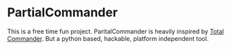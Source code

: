 # PartialCommander
This is a free time fun project.
ParitalCommander is heavily inspired by [Total Commander](https://www.ghisler.com/).
But a python based, hackable, platform independent tool.

